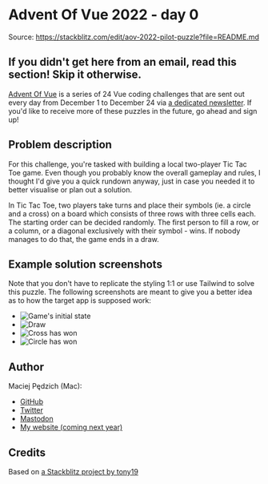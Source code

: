 # Advent Of Vue 2022 - day 0

Source: https://stackblitz.com/edit/aov-2022-pilot-puzzle?file=README.md


## If you didn't get here from an email, read this section! Skip it otherwise.

[Advent Of Vue](https://adventofvue.com) is a series of 24 Vue coding challenges that are sent out every day from December 1 to December 24 via [a dedicated newsletter](https://www.getrevue.co/profile/AdventOfVue). If you'd like to receive more of these puzzles in the future, go ahead and sign up!

## Problem description

For this challenge, you're tasked with building a local two-player Tic Tac Toe game. Even though you probably know the overall gameplay and rules, I thought I'd give you a quick rundown anyway, just in case you needed it to better visualise or plan out a solution.

In Tic Tac Toe, two players take turns and place their symbols (ie. a circle and a cross) on a board which consists of three rows with three cells each. The starting order can be decided randomly. The first person to fill a row, or a column, or a diagonal exclusively with their symbol - wins. If nobody manages to do that, the game ends in a draw.

## Example solution screenshots

Note that you don't have to replicate the styling 1:1 or use Tailwind to solve this puzzle. The following screenshots are meant to give you a better idea as to how the target app is supposed work:

- ![Game's initial state](https://i.imgur.com/tnSwtP4.png)
- ![Draw](https://i.imgur.com/GXWp2RZ.png)
- ![Cross has won](https://i.imgur.com/PlrXhYe.png)
- ![Circle has won](https://i.imgur.com/y75uP5L.png)

## Author

Maciej Pędzich (Mac):

- [GitHub](https://github.com/maciejpedzich)
- [Twitter](https://twitter.com/MaciejPedzich)
- [Mastodon](https://notacult.social/@maciejpedzich)
- [My website (coming next year)](https://maciejpedzi.ch)

## Credits

Based on [a Stackblitz project by tony19](https://stackblitz.com/edit/vue3-vite-starter)
